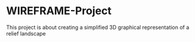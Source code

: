 # WIREFRAME-Project
This project is about creating a simplified 3D graphical representation of a relief landscape
